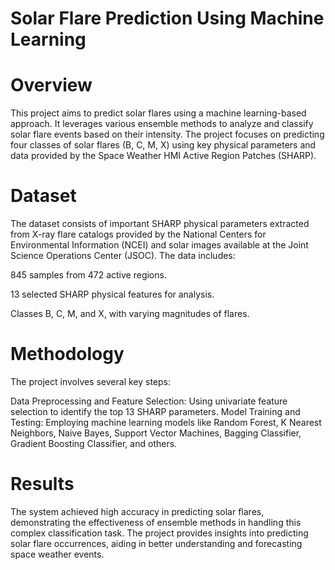 # Solar Flare Prediction Using Machine Learning
# Overview
This project aims to predict solar flares using a machine learning-based approach. It leverages various ensemble methods to analyze and classify solar flare events based on their intensity. The project focuses on predicting four classes of solar flares (B, C, M, X) using key physical parameters and data provided by the Space Weather HMI Active Region Patches (SHARP).

# Dataset
The dataset consists of important SHARP physical parameters extracted from X-ray flare catalogs provided by the National Centers for Environmental Information (NCEI) and solar images available at the Joint Science Operations Center (JSOC). The data includes:

845 samples from 472 active regions.

13 selected SHARP physical features for analysis.

Classes B, C, M, and X, with varying magnitudes of flares.

# Methodology
The project involves several key steps:

Data Preprocessing and Feature Selection: Using univariate feature selection to identify the top 13 SHARP parameters.
Model Training and Testing: Employing machine learning models like Random Forest, K Nearest Neighbors, Naive Bayes, Support Vector Machines, Bagging Classifier, Gradient Boosting Classifier, and others.

# Results
The system achieved high accuracy in predicting solar flares, demonstrating the effectiveness of ensemble methods in handling this complex classification task. The project provides insights into predicting solar flare occurrences, aiding in better understanding and forecasting space weather events.
